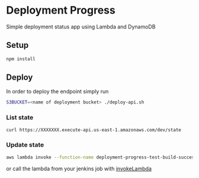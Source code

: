 # Deployment Progress

Simple deployment status app using Lambda and DynamoDB

## Setup

```bash
npm install
```

## Deploy

In order to deploy the endpoint simply run

```bash
S3BUCKET=<name of deployment bucket> ./deploy-api.sh
```

### List state

```bash
curl https://XXXXXXX.execute-api.us-east-1.amazonaws.com/dev/state
```

### Update state

```bash
aws lambda invoke --function-name deployment-progress-test-build-success --log-type Tail --payload '{ "service": "aService", "stage": "test", "buildNumber": 123, "url": "http://jenkins/path/to/build", "text": "v123" }' output.json
```

or call the lambda from your jenkins job with [invokeLambda](https://github.com/jenkinsci/pipeline-aws-plugin#invokelambda)
